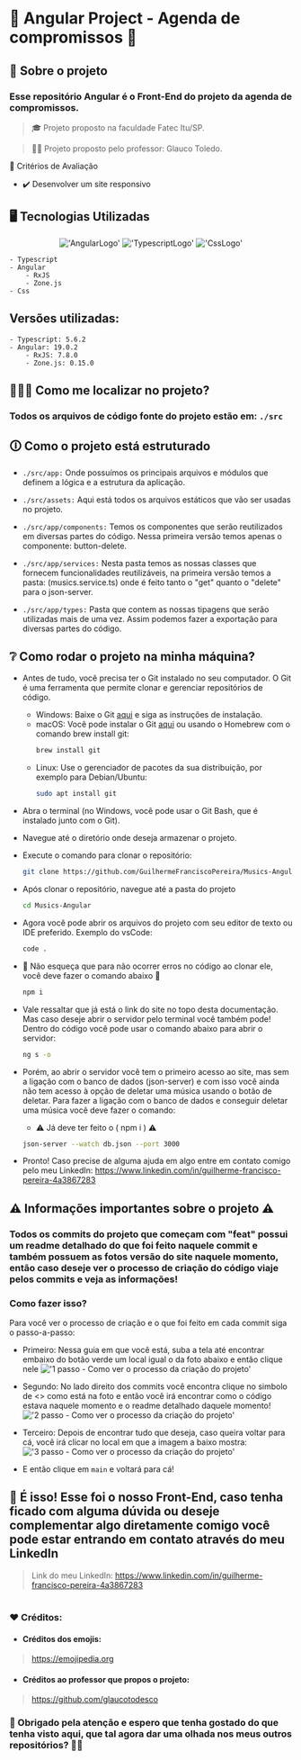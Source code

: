 # 📅 Angular Project - Agenda de compromissos 📅

## 📌 Sobre o projeto
### Esse repositório Angular é o Front-End do projeto da agenda de compromissos.

> 🎓 Projeto proposto na faculdade Fatec Itu/SP.

> 👨‍🏫 Projeto proposto pelo professor: Glauco Toledo.

🧠 Critérios de Avaliação
- ✔️ Desenvolver um site responsivo

## 🖥 Tecnologias Utilizadas
<div align='center'>

!['AngularLogo'](https://img.shields.io/badge/Angular-DD0031?style=for-the-badge&logo=angular&logoColor=white)
!['TypescriptLogo'](https://img.shields.io/badge/TypeScript-007ACC?style=for-the-badge&logo=typescript&logoColor=white)
!['CssLogo'](https://img.shields.io/badge/CSS3-1572B6?style=for-the-badge&logo=css3&logoColor=white)

</div>

    - Typescript
    - Angular
        - RxJS
        - Zone.js
    - Css

## Versões utilizadas:
    - Typescript: 5.6.2
    - Angular: 19.0.2
        - RxJS: 7.8.0
        - Zone.js: 0.15.0

## 🙋🏻‍♂ Como me localizar no projeto?

### Todos os arquivos de código fonte do projeto estão em: `./src`

## 🛈 Como o projeto está estruturado

- `./src/app:` Onde possuímos os principais arquivos e módulos que definem a lógica e a estrutura da aplicação.

- `./src/assets:` Aqui está todos os arquivos estáticos que vão ser usadas no projeto.

- `./src/app/components:` Temos os componentes que serão reutilizados em diversas partes do código. Nessa primeira versão temos apenas o componente: button-delete.

- `./src/app/services:` Nesta pasta temos as nossas classes que fornecem funcionalidades reutilizáveis, na primeira versão temos a pasta: (musics.service.ts) onde é feito tanto o "get" quanto o "delete" para o json-server. 

- `./src/app/types:` Pasta que contem as nossas tipagens que serão utilizadas mais de uma vez. Assim podemos fazer a exportação para diversas partes do código.

## ❔ Como rodar o projeto na minha máquina?

- Antes de tudo, você precisa ter o Git instalado no seu computador. O Git é uma ferramenta que permite clonar e gerenciar repositórios de código.
    - Windows: Baixe o Git <a href="https://git-scm.com/download/win" target="_blank">aqui</a> e siga as instruções de instalação.
    - macOS: Você pode instalar o Git <a href="https://git-scm.com/download/mac" target="_blank">aqui</a> ou usando o Homebrew com o comando brew install git:
        ```bash
        brew install git
        ```
    - Linux: Use o gerenciador de pacotes da sua distribuição, por exemplo para Debian/Ubuntu:
        ```bash
        sudo apt install git
        ```

- Abra o terminal (no Windows, você pode usar o Git Bash, que é instalado junto com o Git).

- Navegue até o diretório onde deseja armazenar o projeto.

- Execute o comando para clonar o repositório:

    ```bash
    git clone https://github.com/GuilhermeFranciscoPereira/Musics-Angular.git
    ```
- Após clonar o repositório, navegue até a pasta do projeto
    ```bash
    cd Musics-Angular
    ```

- Agora você pode abrir os arquivos do projeto com seu editor de texto ou IDE preferido. Exemplo do vsCode: 
    ```bash
    code .
    ```

- 🚨 Não esqueça que para não ocorrer erros no código ao clonar ele, você deve fazer o comando abaixo 🚨
    ```bash
    npm i   
    ```

- Vale ressaltar que já está o link do site no topo desta documentação. Mas caso deseje abrir o servidor pelo terminal você também pode! Dentro do código você pode usar o comando abaixo para abrir o servidor:
    ```bash
    ng s -o
    ```

- Porém, ao abrir o servidor você tem o primeiro acesso ao site, mas sem a ligação com o banco de dados (json-server) e com isso você ainda não tem acesso à opção de deletar uma música usando o botão de deletar. Para fazer a ligação com o banco de dados e conseguir deletar uma música você deve fazer o comando:
    - ⚠️ Já deve ter feito o  ( npm i ) ⚠️
    ```bash
    json-server --watch db.json --port 3000
    ```

- Pronto! Caso precise de alguma ajuda em algo entre em contato comigo pelo meu LinkedIn: https://www.linkedin.com/in/guilherme-francisco-pereira-4a3867283

## ⚠ Informações importantes sobre o projeto ⚠

### Todos os commits do projeto que começam com "feat" possui um readme detalhado do que foi feito naquele commit e também possuem as fotos versão do site naquele momento, então caso deseje ver o processo de criação do código viaje pelos commits e veja as informações!

### Como fazer isso? 

Para você ver o processo de criação e o que foi feito em cada commit siga o passo-a-passo:

- Primeiro: Nessa guia em que você está, suba a tela até encontrar embaixo do botão verde um local igual o da foto abaixo e então clique nele
!['1 passo - Como ver o processo da criação do projeto'](https://github.com/GuilhermeFranciscoPereira/AgendaDeCompromissos_BackEnd/raw/main/assets/firstStep.png)

- Segundo: No lado direito dos commits você encontra clique no simbolo de <> como está na foto e então você irá encontrar como o código estava naquele momento e o readme detalhado daquele momento!
!['2 passo - Como ver o processo da criação do projeto'](https://github.com/GuilhermeFranciscoPereira/AgendaDeCompromissos_BackEnd/raw/main/assets/secondStep.png)

- Terceiro: Depois de encontrar tudo que deseja, caso queira voltar para cá, você irá clicar no local em que a imagem a baixo mostra:
!['3 passo - Como ver o processo da criação do projeto'](https://github.com/GuilhermeFranciscoPereira/AgendaDeCompromissos_BackEnd/raw/main/assets/thirdStep.png)

- E então clique em `main` e voltará para cá!

##

## 🎉 É isso! Esse foi o nosso Front-End, caso tenha ficado com alguma dúvida ou deseje complementar algo diretamente comigo você pode estar entrando em contato através do meu LinkedIn

> Link do meu LinkedIn: <a href="https://www.linkedin.com/in/guilherme-francisco-pereira-4a3867283" target="_blank">https://www.linkedin.com/in/guilherme-francisco-pereira-4a3867283</a>

#

### ❤️ Créditos:

- #### Créditos dos emojis: 
> <a href="https://emojipedia.org" target="_blank">https://emojipedia.org</a>

- #### Créditos ao professor que propos o projeto: 
> <a href="https://github.com/glaucotodesco" target="_blank">https://github.com/glaucotodesco</a>

### 🚀 Obrigado pela atenção e espero que tenha gostado do que tenha visto aqui, que tal agora dar uma olhada nos meus outros repositórios? 👋🏻
